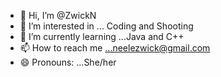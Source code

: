 - 👋 Hi, I’m @ZwickN
- 👀 I’m interested in ... Coding and Shooting
- 🌱 I’m currently learning ...Java and C++
- 📫 How to reach me ...neelezwick@gmail.com
- 😄 Pronouns: ...She/her


<!---
ZwickN/ZwickN is a ✨ special ✨ repository because its `README.md` (this file) appears on your GitHub profile.
You can click the Preview link to take a look at your changes.
--->
